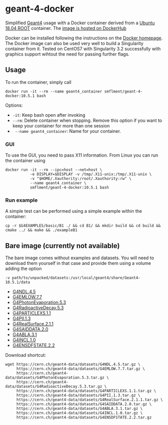 # geant-4-docker
Simplified [Geant4](https://geant4.web.cern.ch/) usage with a Docker container derived from a [Ubuntu 18.04 ROOT](https://cloud.docker.com/repository/docker/smflment/root-docker) container. The [image is hosted on DockerHub](https://cloud.docker.com/repository/docker/smflment/geant4)

Docker can be installed following the instructions on the [Docker homepage](https://docs.docker.com/install/linux/docker-ce/ubuntu/). The Docker image can also be used very well to build a Singularity container from it. Tested on CentOS7 with Singularity 3.2 successfully with graphics support wihtout the need for passing further flags.

## Usage

To run the container, simply call
```
docker run -it --rm --name geant4_container smflment/geant-4-docker:10.5.1 bash
```
Options:
- ``` -it ```: Keep bash open after invoking
- ``` --rm ```: Delete container when stopping. Remove this option if you want to keep your container for more than one session
- ``` --name geant4_container```: Name for your container.

### GUI

To use the GUI, you need to pass X11 information. From Linux you can run the container using
```
docker run -it --rm --ipc=host --net=host \
           -e DISPLAY=$DISPLAY -v /tmp/.X11-unix:/tmp/.X11-unix \
           -v "$HOME/.Xauthority:/root/.Xauthority:rw" \
           --name geant4_container \
           smflment/geant-4-docker:10.5.1 bash
```
### Run example

A simple test can be performed using a simple example within the container:
```
cp -r $G4EXAMPLES/basic/B1 ./ && cd B1/ && mkdir build && cd build && cmake ../ && make && ./exampleB1
```

## Bare image (currently not available)

The bare image comes without examples and datasets. You will need to download them yourself in that case and provide them using a volume adding the option
```
-v path/to/unpacked/datasets:/usr/local/geant4/share/Geant4-10.5.1/data
```

- [G4NDL.4.5](https://cern.ch/geant4-data/datasets/G4NDL.4.5.tar.gz)
- [G4EMLOW.7.7](https://cern.ch/geant4-data/datasets/G4EMLOW.7.7.tar.gz)
- [G4PhotonEvaporation.5.3](https://cern.ch/geant4-data/datasets/G4PhotonEvaporation.5.3.tar.gz)
- [G4RadioactiveDecay.5.3](https://cern.ch/geant4-data/datasets/G4RadioactiveDecay.5.3.tar.gz)
- [G4PARTICLEXS.1.1](https://cern.ch/geant4-data/datasets/G4PARTICLEXS.1.1.tar.gz)
- [G4PII.1.3](https://cern.ch/geant4-data/datasets/G4PII.1.3.tar.gz)
- [G4RealSurface.2.1.1](https://cern.ch/geant4-data/datasets/G4RealSurface.2.1.1.tar.gz)
- [G4SAIDDATA.2.0](https://cern.ch/geant4-data/datasets/G4SAIDDATA.2.0.tar.gz)
- [G4ABLA.3.1](https://cern.ch/geant4-data/datasets/G4ABLA.3.1.tar.gz)
- [G4INCL.1.0](https://cern.ch/geant4-data/datasets/G4INCL.1.0.tar.gz)
- [G4ENSDFSTATE.2.2](https://cern.ch/geant4-data/datasets/G4ENSDFSTATE.2.2.tar.gz)

Download shortcut:
```
wget https://cern.ch/geant4-data/datasets/G4NDL.4.5.tar.gz \
     https://cern.ch/geant4-data/datasets/G4EMLOW.7.7.tar.gz \
     https://cern.ch/geant4-data/datasets/G4PhotonEvaporation.5.3.tar.gz \
     https://cern.ch/geant4-data/datasets/G4RadioactiveDecay.5.3.tar.gz \
     https://cern.ch/geant4-data/datasets/G4PARTICLEXS.1.1.tar.gz \
     https://cern.ch/geant4-data/datasets/G4PII.1.3.tar.gz \
     https://cern.ch/geant4-data/datasets/G4RealSurface.2.1.1.tar.gz \
     https://cern.ch/geant4-data/datasets/G4SAIDDATA.2.0.tar.gz \
     https://cern.ch/geant4-data/datasets/G4ABLA.3.1.tar.gz \
     https://cern.ch/geant4-data/datasets/G4INCL.1.0.tar.gz \
     https://cern.ch/geant4-data/datasets/G4ENSDFSTATE.2.2.tar.gz
```

           
